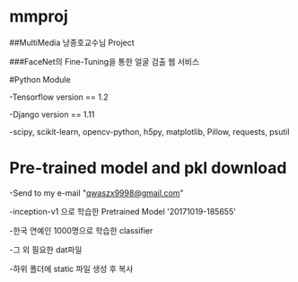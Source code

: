 # mmproj


##MultiMedia 낭종호교수님 Project

###FaceNet의 Fine-Tuning을 통한 얼굴 검출 웹 서비스


#Python Module

-Tensorflow version == 1.2

-Django version == 1.11

-scipy, scikit-learn, opencv-python, h5py, matplotlib, Pillow, requests, psutil


# Pre-trained model and pkl download

-Send to my e-mail  "qwaszx9998@gmail.com"

-inception-v1 으로 학습한 Pretrained Model '20171019-185655'

-한국 연예인 1000명으로 학습한 classifier

-그 외 필요한 dat파일

-하위 폴더에 static 파일 생성 후 복사

